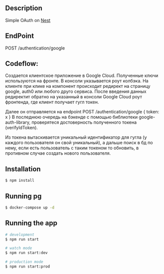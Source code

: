 ## Description

Simple OAuth on [Nest](https://github.com/nestjs/nest)

## EndPoint

POST /authentication/google

## Codeflow:

Создается клиентское приложение в Google Cloud. Полученные ключи используются на фронте. В консоли указывается роут колбэка.
На клиeнте при клике на компонент происходит редирект на страницу google, auth0 или любого друго сервиса. 
После введения данных редиректит обратно на указанный в консоли Google Cloud роут фронтенда, где клиент получает гугл токен.

Далее он отправляется на endpoint 
POST /authentication/google { token: x }
В последнюю очередь на бэкенде с помощью библиотеки google-auth-library, проверятеся достоверность полученного токена (verifyIdToken).

Из токена вытаскивается уникальный идентификатор для гугла (у каждого пользователя он свой уникальный), а дальше поиск в бд по нему,
если есть пользователь с таким токеном то обновить, в противном случае создать нового пользователя.

## Installation

```bash
$ npm install
```

## Running pg

```bash
$ docker-compose up -d
```

## Running the app

```bash
# development
$ npm run start

# watch mode
$ npm run start:dev

# production mode
$ npm run start:prod
```


